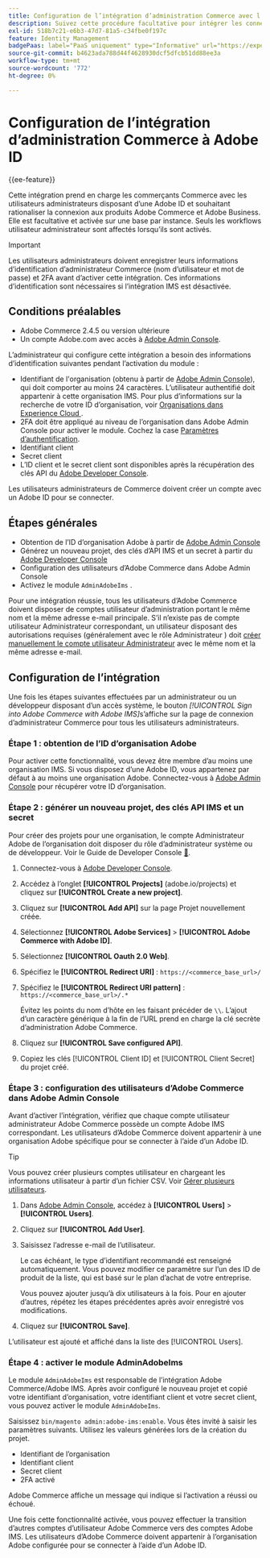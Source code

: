 ```yaml
---
title: Configuration de l’intégration d’administration Commerce avec l’ID
description: Suivez cette procédure facultative pour intégrer les connexions du compte utilisateur d’administrateur Adobe Commerce à Adobe ID.
exl-id: 518b7c21-e6b3-47d7-81a5-c34fbe0f197c
feature: Identity Management
badgePaas: label="PaaS uniquement" type="Informative" url="https://experienceleague.adobe.com/fr/docs/commerce/user-guides/product-solutions" tooltip="S’applique uniquement aux projets Adobe Commerce on Cloud (infrastructure PaaS gérée par Adobe) et aux projets On-premise."
source-git-commit: b4623ada788d44f4628930dcf5dfcb51dd88ee3a
workflow-type: tm+mt
source-wordcount: '772'
ht-degree: 0%

---
```


# Configuration de l’intégration d’administration Commerce à Adobe ID

{{ee-feature}}

Cette intégration prend en charge les commerçants Commerce avec les utilisateurs administrateurs disposant d’une Adobe ID et souhaitant rationaliser la connexion aux produits Adobe Commerce et Adobe Business. Elle est facultative et activée sur une base par instance. Seuls les workflows utilisateur administrateur sont affectés lorsqu’ils sont activés. 

>[!IMPORTANT]
>
>Les utilisateurs administrateurs doivent enregistrer leurs informations d’identification d’administrateur Commerce (nom d’utilisateur et mot de passe) et 2FA avant d’activer cette intégration. Ces informations d’identification sont nécessaires si l’intégration IMS est désactivée.

## Conditions préalables

* Adobe Commerce 2.4.5 ou version ultérieure
* Un compte Adobe.com avec accès à [Adobe Admin Console](https://adminconsole.adobe.com/).

L’administrateur qui configure cette intégration a besoin des informations d’identification suivantes pendant l’activation du module :

* Identifiant de l&#39;organisation (obtenu à partir de [Adobe Admin Console](https://adminconsole.adobe.com/)), qui doit comporter au moins 24 caractères. L’utilisateur authentifié doit appartenir à cette organisation IMS. Pour plus d’informations sur la recherche de votre ID d’organisation, voir [ Organisations dans Experience Cloud ](https://experienceleague.adobe.com/docs/core-services/interface/administration/organizations.html?lang=fr).
* 2FA doit être appliqué au niveau de l’organisation dans Adobe Admin Console pour activer le module. Cochez la case [Paramètres d’authentification](https://helpx.adobe.com/fr/enterprise/using/authentication-settings.html#two-step-verification).
* Identifiant client
* Secret client
* L’ID client et le secret client sont disponibles après la récupération des clés API du [Adobe Developer Console](https://developer.adobe.com/developer-console/docs/guides/credentials/).

Les utilisateurs administrateurs de Commerce doivent créer un compte avec un Adobe ID pour se connecter.

## Étapes générales

* Obtention de l’ID d’organisation Adobe à partir de [Adobe Admin Console](https://adminconsole.adobe.com/)
* Générez un nouveau projet, des clés d’API IMS et un secret à partir du [Adobe Developer Console](https://developer.adobe.com/)
* Configuration des utilisateurs d’Adobe Commerce dans Adobe Admin Console
* Activez le module `AdminAdobeIms` .

Pour une intégration réussie, tous les utilisateurs d’Adobe Commerce doivent disposer de comptes utilisateur d’administration portant le même nom et la même adresse e-mail principale. S’il n’existe pas de compte utilisateur Administrateur correspondant, un utilisateur disposant des autorisations requises (généralement avec le rôle Administrateur ) doit [créer manuellement le compte utilisateur Administrateur](../systems/permissions-users-all.md#create-a-user) avec le même nom et la même adresse e-mail.

## Configuration de l’intégration

Une fois les étapes suivantes effectuées par un administrateur ou un développeur disposant d’un accès système, le bouton _[!UICONTROL Sign into Adobe Commerce with Adobe IMS]_&#x200B;s’affiche sur la page de connexion d’administrateur Commerce pour tous les utilisateurs administrateurs.

### Étape 1 : obtention de l’ID d’organisation Adobe

Pour activer cette fonctionnalité, vous devez être membre d’au moins une organisation IMS. Si vous disposez d’une Adobe ID, vous appartenez par défaut à au moins une organisation Adobe. Connectez-vous à [Adobe Admin Console](https://adminconsole.adobe.com/) pour récupérer votre ID d’organisation.

### Étape 2 : générer un nouveau projet, des clés API IMS et un secret

Pour créer des projets pour une organisation, le compte Administrateur Adobe de l’organisation doit disposer du rôle d’administrateur système ou de développeur. Voir le Guide de Developer Console [&#128279;](https://developer.adobe.com/developer-console/docs/guides/projects/).

1. Connectez-vous à [Adobe Developer Console](https://developer.adobe.com/).
1. Accédez à l’onglet **[!UICONTROL Projects]** (adobe.io/projects) et cliquez sur **[!UICONTROL Create a new project]**.
1. Cliquez sur **[!UICONTROL Add API]** sur la page Projet nouvellement créée.
1. Sélectionnez **[!UICONTROL Adobe Services]** > **[!UICONTROL Adobe Commerce with Adobe ID]**.
1. Sélectionnez **[!UICONTROL Oauth 2.0 Web]**.
1. Spécifiez le **[!UICONTROL Redirect URI]** : `https://<commerce_base_url>/`
1. Spécifiez le **[!UICONTROL Redirect URI pattern]** : `https://<commerce_base_url>/.*`

   Évitez les points du nom d’hôte en les faisant précéder de `\\`. L’ajout d’un caractère générique à la fin de l’URL prend en charge la clé secrète d’administration Adobe Commerce.

1. Cliquez sur **[!UICONTROL Save configured API]**.
1. Copiez les clés [!UICONTROL Client ID] et [!UICONTROL Client Secret] du projet créé.

### Étape 3 : configuration des utilisateurs d’Adobe Commerce dans Adobe Admin Console

Avant d’activer l’intégration, vérifiez que chaque compte utilisateur administrateur Adobe Commerce possède un compte Adobe IMS correspondant. Les utilisateurs d’Adobe Commerce doivent appartenir à une organisation Adobe spécifique pour se connecter à l’aide d’un Adobe ID.

>[!TIP]
>
>Vous pouvez créer plusieurs comptes utilisateur en chargeant les informations utilisateur à partir d’un fichier CSV. Voir [Gérer plusieurs utilisateurs](https://helpx.adobe.com/fr/enterprise/using/bulk-upload-users.html).

1. Dans [Adobe Admin Console](https://helpx.adobe.com/fr/enterprise/using/admin-console.html), accédez à **[!UICONTROL Users]** > **[!UICONTROL Users]**.

1. Cliquez sur **[!UICONTROL Add User]**.

1. Saisissez l’adresse e-mail de l’utilisateur.

   Le cas échéant, le type d’identifiant recommandé est renseigné automatiquement. Vous pouvez modifier ce paramètre sur l’un des ID de produit de la liste, qui est basé sur le plan d’achat de votre entreprise.

   Vous pouvez ajouter jusqu’à dix utilisateurs à la fois. Pour en ajouter d’autres, répétez les étapes précédentes après avoir enregistré vos modifications.

1. Cliquez sur **[!UICONTROL Save]**.

L’utilisateur est ajouté et affiché dans la liste des [!UICONTROL Users].

### Étape 4 : activer le module AdminAdobeIms

Le module `AdminAdobeIms` est responsable de l’intégration Adobe Commerce/Adobe IMS. Après avoir configuré le nouveau projet et copié votre identifiant d’organisation, votre identifiant client et votre secret client, vous pouvez activer le module `AdminAdobeIms`.

Saisissez `bin/magento admin:adobe-ims:enable`. Vous êtes invité à saisir les paramètres suivants. Utilisez les valeurs générées lors de la création du projet.

* Identifiant de l’organisation
* Identifiant client
* Secret client
* 2FA activé

Adobe Commerce affiche un message qui indique si l’activation a réussi ou échoué.

Une fois cette fonctionnalité activée, vous pouvez effectuer la transition d’autres comptes d’utilisateur Adobe Commerce vers des comptes Adobe IMS. Les utilisateurs d’Adobe Commerce doivent appartenir à l’organisation Adobe configurée pour se connecter à l’aide d’un Adobe ID.
